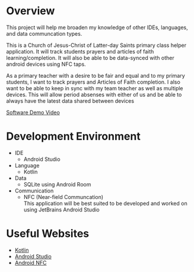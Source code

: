 # Overview

This project will help me broaden my knowledge of other IDEs, languages, and data communcation types.

This is a Church of Jesus-Christ of Latter-day Saints primary class helper application. It will track students prayers and articles of faith learning/completion. It will also be able to be data-synced with other android devices using NFC taps.

As a primary teacher with a desire to be fair and equal and to my primary students, I want to track prayers and Articles of Faith completion. I also want to be able to keep in sync with my team teacher as well as multiple devices. This will allow period absenses with either of us and be able to always have the latest data shared between devices

[Software Demo Video](http://youtube.link.goes.here)

# Development Environment

* IDE
  * Android Studio
* Language
  * Kotlin
* Data
  * SQLite using Android Room
* Communication
  * NFC (Near-field Communcation)  
This application will be best suited to be developed and worked on using JetBrains Android Studio

# Useful Websites

* [Kotlin](https://kotlinlang.org/docs/getting-started.html)
* [Android Studio](https://developer.android.com/studio)
* [Android NFC](https://developer.android.com/develop/connectivity/nfc/nfc)
